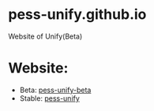 # pess-unify.github.io
Website of Unify(Beta)

# Website:
- Beta: [pess-unify-beta](https://carson-we.github.io/pess-unify-beta.github.io/https://carson-we.github.io/Website/pess-unify-beta.github.io/)
- Stable: [pess-unify](https://github.com/pess-unify/pess-unify.github.io)
